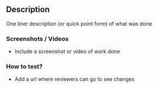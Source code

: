 ## Description

One liner description (or quick point form) of what was done

### Screenshots / Videos
- Include a screenshot or video of work done

### How to test?
- Add a url where reviewers can go to see changes
